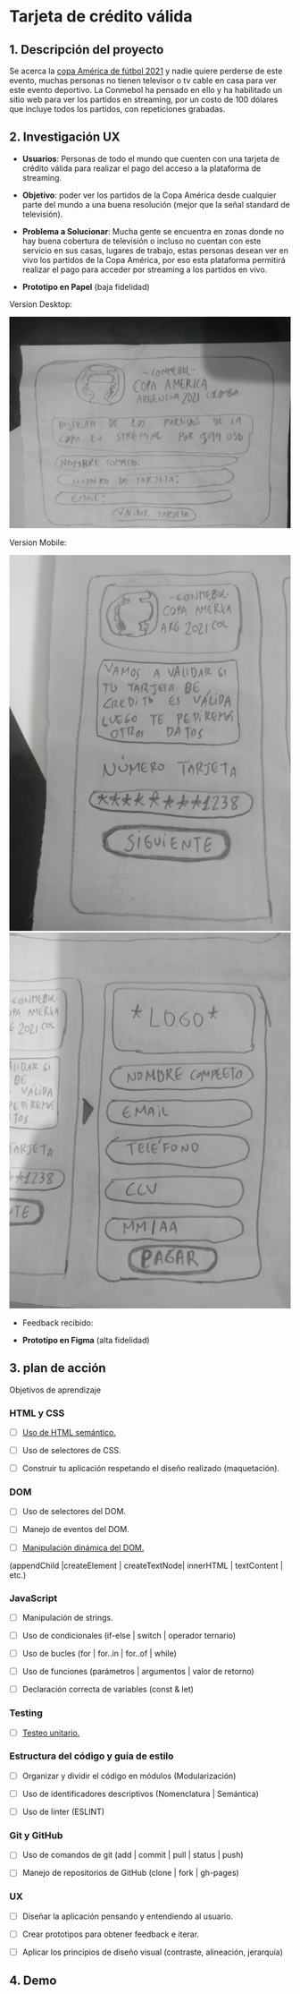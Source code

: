 
# Tarjeta de crédito válida

## 1. Descripción del proyecto

  Se acerca la [copa América de fútbol 2021](https://es.wikipedia.org/wiki/Copa_Am%C3%A9rica_2021) y nadie quiere perderse de este evento, muchas personas no tienen televisor o tv cable en casa para ver este evento deportivo.
La Conmebol ha pensado en ello y ha habilitado un sitio web para ver los partidos en streaming, por un costo de 100 dólares que incluye todos los partidos, con repeticiones grabadas.

## 2. Investigación UX

- **Usuarios**: Personas de todo el mundo que cuenten con una tarjeta de crédito válida para realizar el pago del acceso a la plataforma de streaming.
- **Objetivo**: poder ver los partidos de la Copa América desde cualquier parte del mundo a una buena resolución (mejor que la señal standard de televisión).
- **Problema a Solucionar**: Mucha gente se encuentra en zonas donde no hay buena cobertura de televisión o incluso no cuentan con este servicio en sus casas, lugares de trabajo, estas personas desean ver en vivo los partidos de la Copa América, por eso esta plataforma permitirá realizar el pago para acceder por streaming a los partidos en vivo.

- **Prototipo en Papel** (baja fidelidad)

Version Desktop:

![TRIVIADesktop](img/desktop.jpeg)

Version Mobile:

![TRIVIAMobile1](img/mobile1.jpeg)
![TRIVIAMobile2](img/mobile2.jpeg)

- Feedback recibido:

- **Prototipo en Figma** (alta fidelidad)


## 3. plan de acción

Objetivos de aprendizaje

### HTML y CSS

* [ ] [Uso de HTML semántico.](https://developer.mozilla.org/en-US/docs/Glossary/Semantics#Semantics_in_HTML)

* [ ] Uso de selectores de CSS.

* [ ] Construir tu aplicación respetando el diseño realizado (maquetación).

### DOM

* [ ] Uso de selectores del DOM.

* [ ] Manejo de eventos del DOM.

* [ ] [Manipulación dinámica del DOM.](https://developer.mozilla.org/es/docs/Referencia_DOM_de_Gecko/Introducci%C3%B3n)

(appendChild |createElement | createTextNode| innerHTML | textContent | etc.)

### JavaScript

* [ ] Manipulación de strings.

* [ ] Uso de condicionales (if-else | switch | operador ternario)

* [ ] Uso de bucles (for | for..in | for..of | while)

* [ ] Uso de funciones (parámetros | argumentos | valor de retorno)

* [ ] Declaración correcta de variables (const & let)

### Testing

* [ ] [Testeo unitario.](https://jestjs.io/docs/es-ES/getting-started)

### Estructura del código y guía de estilo

* [ ] Organizar y dividir el código en módulos (Modularización)

* [ ] Uso de identificadores descriptivos (Nomenclatura | Semántica)

* [ ] Uso de linter (ESLINT)

### Git y GitHub

* [ ] Uso de comandos de git (add | commit | pull | status | push)

* [ ] Manejo de repositorios de GitHub (clone | fork | gh-pages)

### UX

* [ ] Diseñar la aplicación pensando y entendiendo al usuario.

* [ ] Crear prototipos para obtener feedback e iterar.

* [ ] Aplicar los principios de diseño visual (contraste, alineación, jerarquía)

## 4. Demo